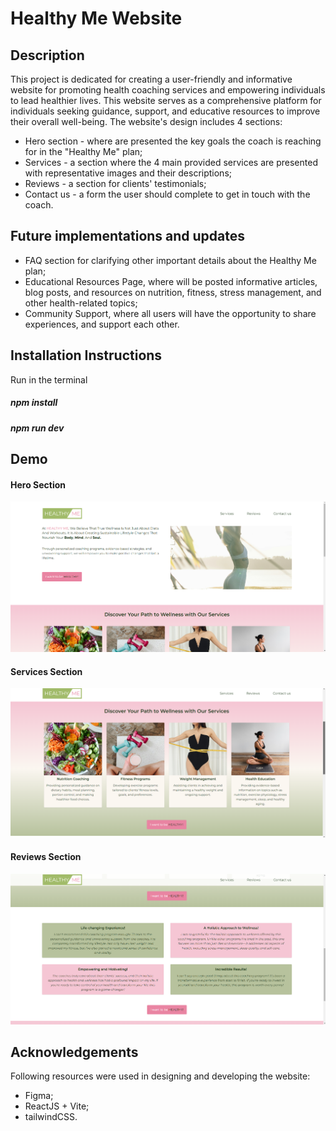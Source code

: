 # Healthy Me Website

## Description

This project is dedicated for creating a user-friendly and informative website for promoting health coaching services and empowering individuals to lead healthier lives.
This website serves as a comprehensive platform for individuals seeking guidance, support, and educative resources to improve their overall well-being.
The website's design includes 4 sections:

- Hero section - where are presented the key goals the coach is reaching for in the "Healthy Me" plan;
- Services - a section where the 4 main provided services are presented with representative images and their descriptions;
- Reviews - a section for clients' testimonials;
- Contact us - a form the user should complete to get in touch with the coach.

## Future implementations and updates

- FAQ section for clarifying other important details about the Healthy Me plan;
- Educational Resources Page, where will be posted informative articles, blog posts, and resources on nutrition, fitness, stress management, and other health-related topics;
- Community Support, where all users will have the opportunity to share experiences, and support each other.

## Installation Instructions

Run in the terminal

##### npm install

##### npm run dev

## Demo

#### Hero Section

![alt text](demoImages/HeroSection.png)

#### Services Section

![alt text](demoImages/Services.png)

#### Reviews Section

![alt text](demoImages/Reviews.png)

## Acknowledgements

Following resources were used in designing and developing the website:

- Figma;
- ReactJS + Vite;
- tailwindCSS.
